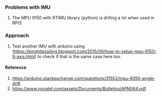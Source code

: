 ### Problems with IMU

1. The MPU 9150 with RTIMU library (python) is drifing a lot when used in RPI3

### Approach

1. Test another IMU with arduino using (https://kingtidesailing.blogspot.com/2015/09/how-to-setup-mpu-9150-9-axis.html) to check if that is the same case here too.

#### Reference
1. https://arduino.stackexchange.com/questions/31552/mpu-6050-angle-drift
2. https://www.novatel.com/assets/Documents/Bulletins/APN064.pdf

